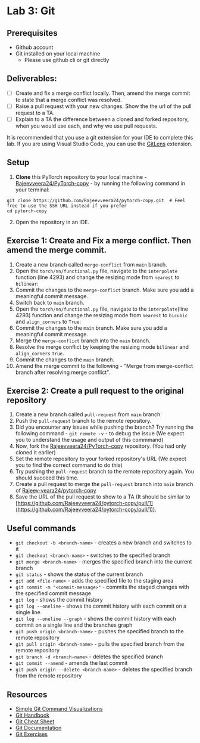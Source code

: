 # Lab 3: Git

## Prerequisites
- Github account
- Git installed on your local machine
  - Please use github cli or git directly


## Deliverables:

- [ ] Create and fix a merge conflict locally. Then, amend the merge commit to state that a merge conflict was resolved.
- [ ] Raise a pull request with your new changes. Show the the url of the pull request to a TA.
- [ ] Explain to a TA the difference between a cloned and forked repository, when you would use each, and why we use pull requests.

It is recommended that you use a git extension for your IDE to complete this lab. If you are using Visual Studio Code, you can use the [GitLens](https://marketplace.visualstudio.com/items?itemName=eamodio.gitlens) extension.

## Setup
1. **Clone** this PyTorch repository to your local machine - [Rajeevveera24/PyTorch-copy](https://github.com/Rajeevveera24/pytorch-copy) - by running the following command in your terminal:

```
git clone https://github.com/Rajeevveera24/pytorch-copy.git  # Feel free to use the SSH URL instead if you prefer
cd pytorch-copy
```

2. Open the repository in an IDE.

## Exercise 1: Create and Fix a merge conflict. Then amend the merge commit.

1. Create a new branch called `merge-conflict` from `main` branch.
2. Open the `torch/nn/functional.py` file, navigate to the `interpolate` function (line 4293) and change the resizing mode from `nearest` to `bilinear`:
3. Commit the changes to the `merge-conflict` branch. Make sure you add a meaningful commit message.
4. Switch back to `main` branch.
5. Open the `torch/nn/functional.py` file, navigate to the `interpolate`(line 4293) function and change the resizing mode from `nearest` to `bicubic` and `align_corners` to `True`:
6. Commit the changes to the `main` branch. Make sure you add a meaningful commit message.
7. Merge the `merge-conflict` branch into the `main` branch.
8. Resolve the merge conflict by keeping the resizing mode `bilinear` and `align_corners` `True`.
9. Commit the changes to the `main` branch.
10. Amend the merge commit to the following - "Merge from merge-conflict branch after resolving merge conflict".

## Exercise 2: Create a pull request to the original repository

1. Create a new branch called `pull-request` from `main` branch.
2. Push the `pull-request` branch to the remote repository.
3. Did you encounter any issues while pushing the branch? Try running the following command - `git remote -v` - to debug the issue (We expect you to understand the usage and output of this commmand)
4. Now, fork the [Rajeevveera24/PyTorch-copy](https://github.com/Rajeevveera24/pytorch-copy) repository. (You had only cloned it earlier)
5. Set the remote repository to your forked repository's URL (We expect you to find the correct command to do this)
6. Try pushing the `pull-request` branch to the remote repository again. You should succeed this time.
7. Create a pull request to merge the `pull-request` branch into `main` branch of [Rajeev-veara24/pytorch-copy](https://github.com/Rajeevveera24/pytorch-copy)
8. Save the URL of the pull request to show to a TA (It should be similar to [https://github.com/Rajeevveera24/pytorch-copy/pull/1](https://github.com/Rajeevveera24/pytorch-copy/pull/1)).



## Useful commands

- `git checkout -b <branch-name>` - creates a new branch and switches to it
- `git checkout <branch-name>` - switches to the specified branch
- `git merge <branch-name>` - merges the specified branch into the current branch
- `git status` - shows the status of the current branch
- `git add <file-name>` - adds the specified file to the staging area
- `git commit -m "<commit-message>"` - commits the staged changes with the specified commit message
- `git log` - shows the commit history
- `git log --oneline` - shows the commit history with each commit on a single line
- `git log --oneline --graph` - shows the commit history with each commit on a single line and the branches graph
- `git push origin <branch-name>` - pushes the specified branch to the remote repository
- `git pull origin <branch-name>` - pulls the specified branch from the remote repository
- `git branch -d <branch-name>` - deletes the specified branch
- `git commit --amend` - amends the last commit
- `git push origin --delete <branch-name>` - deletes the specified branch from the remote repository


## Resources
- [Simple Git Command Visualizations](https://learngitbranching.js.org/)
- [Git Handbook](https://guides.github.com/introduction/git-handbook/)
- [Git Cheat Sheet](https://education.github.com/git-cheat-sheet-education.pdf)
- [Git Documentation](https://git-scm.com/doc)
- [Git Exercises](https://gitexercises.fracz.com/)

